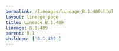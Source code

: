 ```yaml
---
permalink: /lineages/lineage_B.1.489.html
layout: lineage_page
title: Lineage B.1.489
lineage: B.1.489
parent: B.1
children: ['B.1.489']
---
```

